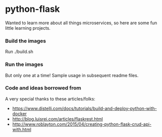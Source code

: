 # python-flask
Wanted to learn more about all things microservices, so here are some fun little learning projects.

### Build the images
Run ./build.sh

### Run the images
But only one at a time! Sample usage in subsequent readme files.

### Code and ideas borrowed from
A very special thanks to these articles/folks:
 - https://www.distelli.com/docs/tutorials/build-and-deploy-python-with-docker
 - http://blog.luisrei.com/articles/flaskrest.html
 - http://www.roblayton.com/2015/04/creating-python-flask-crud-api-with.html
